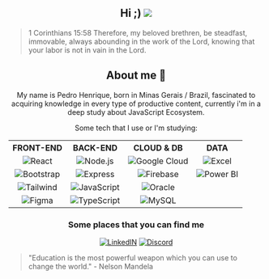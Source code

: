 
<h2 align="center">Hi ;) <img src="https://img.icons8.com/?size=48&id=alM3wqiSHT6s&format=png"></h2> 

> 1 Corinthians 15:58 Therefore, my beloved brethren, be steadfast, immovable, always abounding in the work of the Lord, knowing that your labor is not in vain in the Lord.

<h2 align="center">About me 🧠</h2>
<p align="center">My name is Pedro Henrique, born in Minas Gerais / Brazil, fascinated to acquiring knowledge in every type of productive content, currently i'm in a deep study about JavaScript Ecosystem. </p>

<p align="center">Some tech that I use or I'm studying:<p/>

<table align="center">
  <tr>
    <th>FRONT-END</th>
    <th>BACK-END</th>
    <th>CLOUD & DB</th>
    <th>DATA</th>
  </tr>
  <tr align="center">
    <td><img src="https://img.icons8.com/?size=40&id=asWSSTBrDlTW&format=png" alt="React"></td>
    <td><img src="https://img.icons8.com/?size=40&id=54087&format=png" alt="Node.js"></td>
    <td><img src="https://img.icons8.com/?size=40&id=WHRLQdbEXQ16&format=png" alt="Google Cloud"></td>
    <td><img src="https://img.icons8.com/?size=40&id=117561&format=png" alt="Excel"></td>
  </tr>
  <tr align="center">
    <td><img src="https://img.icons8.com/?size=40&id=84710&format=png" alt="Bootstrap"></td>
    <td><img src="https://img.icons8.com/?size=40&id=SDVmtZ6VBGXt&format=png" alt="Express"></td>
    <td><img src="https://img.icons8.com/?size=40&id=62452&format=png" alt="Firebase"></td>
    <td><img src="https://img.icons8.com/?size=40&id=Ny0t2MYrJ70p&format=png" alt="Power BI"></td>
  </tr>
  <tr align="center">
    <td><img src="https://img.icons8.com/?size=40&id=4PiNHtUJVbLs&format=png" alt="Tailwind"></td>
    <td><img src="https://img.icons8.com/?size=40&id=108784&format=png" alt="JavaScript"></td>
    <td><img src="https://img.icons8.com/?size=40&id=39913&format=png" alt="Oracle"></td>
    <td></td>
  </tr>
  <tr align="center">
    <td><img src="https://img.icons8.com/?size=40&id=8gfeOoqrHqJU&format=png" alt="Figma"></td>
    <td><img src="https://img.icons8.com/?size=40&id=nCj4PvnCO0tZ&format=png" alt="TypeScript"></td>
    <td><img src="https://img.icons8.com/?size=40&id=9nLaR5KFGjN0&format=png" alt="MySQL"></td>
      <td></td>
  </tr>
</table>
<div align="center">
<h3>Some places that you can find me</h3>

[![LinkedIN](https://img.icons8.com/?size=48&id=xuvGCOXi8Wyg&format=png)](https://www.linkedin.com/in/pedro-henrique-dos-reis/) [![Discord](https://img.icons8.com/?size=48&id=30998&format=png)](https://discordapp.com/users/980289389294927882/)
</div>

  > "Education is the most powerful weapon which you can use to change the world." - Nelson Mandela

